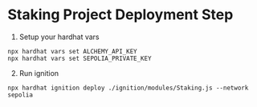 # Staking Project Deployment Step

1. Setup your hardhat vars

```
npx hardhat vars set ALCHEMY_API_KEY
npx hardhat vars set SEPOLIA_PRIVATE_KEY
```

2. Run ignition

```
npx hardhat ignition deploy ./ignition/modules/Staking.js --network sepolia
```
